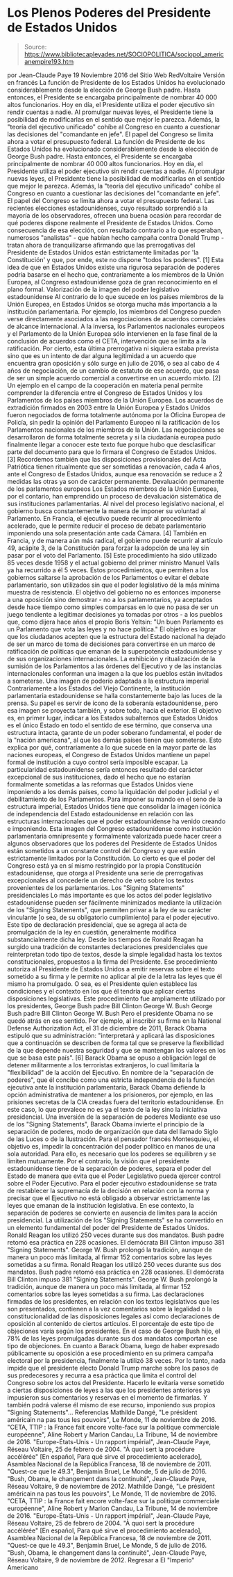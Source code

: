 # Los Plenos Poderes del Presidente de Estados Unidos

> Source: https://www.bibliotecapleyades.net/SOCIOPOLITICA/sociopol_americanempire193.htm

por Jean-Claude Paye 19 Noviembre 2016
del Sitio Web RedVoltaire
Versión en francés
La función de Presidente de los Estados Unidos ha evolucionado considerablemente desde la elección de George Bush padre. Hasta entonces, el Presidente se encargaba principalmente de nombrar 40 000 altos funcionarios. Hoy en día, el Presidente utiliza el poder ejecutivo sin rendir cuentas a nadie. Al promulgar nuevas leyes, el Presidente tiene la posibilidad de modificarlas en el sentido que mejor le parezca. Además, la "teoría del ejecutivo unificado" cohíbe al Congreso en cuanto a cuestionar las decisiones del "comandante en jefe". El papel del Congreso se limita ahora a votar el presupuesto federal.
La función de Presidente de los Estados Unidos ha evolucionado considerablemente desde la elección de George Bush padre.
Hasta entonces, el Presidente se encargaba principalmente de nombrar 40 000 altos funcionarios. Hoy en día, el Presidente utiliza el poder ejecutivo sin rendir cuentas a nadie.
Al promulgar nuevas leyes, el Presidente tiene la posibilidad de modificarlas en el sentido que mejor le parezca.
Además, la "teoría del ejecutivo unificado" cohíbe al Congreso en cuanto a cuestionar las decisiones del "comandante en jefe".
El papel del Congreso se limita ahora a votar el presupuesto federal.
Las recientes elecciones estadounidenses, cuyo resultado sorprendió a la mayoría de los observadores, ofrecen una buena ocasión para recordar de qué poderes dispone realmente el Presidente de Estados Unidos.
Como consecuencia de esa elección, con resultado contrario a lo que esperaban, numerosos "analistas" - que habían hecho campaña contra Donald Trump - tratan ahora de tranquilizarse afirmando que las prerrogativas del Presidente de Estados Unidos están estrictamente limitadas por 'la Constitución' y que, por ende, este no dispone "todos los poderes". [1]
Esta idea de que en Estados Unidos existe una rigurosa separación de poderes podría basarse en el hecho que, contrariamente a los miembros de la Unión Europea, al Congreso estadounidense goza de gran reconocimiento en el plano formal.
Valorización de la imagen del poder legislativo estadounidense Al contrario de lo que sucede en los países miembros de la Unión Europea, en Estados Unidos se otorga mucha más importancia a la institución parlamentaria.
Por ejemplo, los miembros del Congreso pueden verse directamente asociados a las negociaciones de acuerdos comerciales de alcance internacional.
A la inversa, los Parlamentos nacionales europeos y el Parlamento de la Unión Europea sólo intervienen en la fase final de la conclusión de acuerdos como el CETA, intervención que se limita a la ratificación.
Por cierto, esta última prerrogativa ni siquiera estaba prevista sino que es un intento de dar alguna legitimidad a un acuerdo que encuentra gran oposición y sólo surge en julio de 2016, o sea al cabo de 4 años de negociación, de un cambio de estatuto de ese acuerdo, que pasa de ser un simple acuerdo comercial a convertirse en un acuerdo mixto. [2] Un ejemplo en el campo de la cooperación en materia penal permite comprender la diferencia entre el Congreso de Estados Unidos y los Parlamentos de los países miembros de la Unión Europea.
Los acuerdos de extradición firmados en 2003 entre la Unión Europea y Estados Unidos fueron negociados de forma totalmente autónoma por la Oficina Europea de Policía, sin pedir la opinión del Parlamento Europeo ni la ratificación de los Parlamentos nacionales de los miembros de la Unión.
Las negociaciones se desarrollaron de forma totalmente secreta y si la ciudadanía europea pudo finalmente llegar a conocer este texto fue porque hubo que desclasificar parte del documento para que lo firmara el Congreso de Estados Unidos. [3] Recordemos también que las disposiciones provisionales del Acta Patriótica tienen ritualmente que ser sometidas a renovación, cada 4 años, ante el Congreso de Estados Unidos, aunque esa renovación se reduce a 2 medidas las otras ya son de carácter permanente.
Devaluación permanente de los parlamentos europeos Los Estados miembros de la Unión Europea, por el contario, han emprendido un proceso de devaluación sistemática de sus instituciones parlamentarias.
Al nivel del proceso legislativo nacional, el gobierno busca constantemente la manera de imponer su voluntad al Parlamento. En Francia, el ejecutivo puede recurrir al procedimiento acelerado, que le permite reducir el proceso de debate parlamentario imponiendo una sola presentación ante cada Cámara. [4] También en Francia, y de manera aún más radical, el gobierno puede recurrir al artículo 49, acápite 3, de la Constitución para forzar la adopción de una ley sin pasar por el voto del Parlamento. [5]
Este procedimiento ha sido utilizado 85 veces desde 1958 y el actual gobierno del primer ministro Manuel Valls ya ha recurrido a él 5 veces. Estos procedimientos, que permiten a los gobiernos saltarse la aprobación de los Parlamentos o evitar el debate parlamentario, son utilizados sin que el poder legislativo dé la más mínima muestra de resistencia.
El objetivo del gobierno no es entonces imponerse a una oposición sino demostrar - no a los parlamentarios, ya aceptados desde hace tiempo como simples comparsas en lo que no pasa de ser un juego tendiente a legitimar decisiones ya tomadas por otros - a los pueblos que, como dijera hace años el propio Boris Yeltsin:
"Un buen Parlamento es un Parlamento que vota las leyes y no hace política."
El objetivo es lograr que los ciudadanos acepten que la estructura del Estado nacional ha dejado de ser un marco de toma de decisiones para convertirse en un marco de ratificación de políticas que emanan de la superpotencia estadounidense y de sus organizaciones internacionales.
La exhibición y ritualización de la sumisión de los Parlamentos a las órdenes del Ejecutivo y de las instancias internacionales conforman una imagen a la que los pueblos están invitados a someterse.
Una imagen de poderío adaptada a la estructura imperial Contrariamente a los Estados del Viejo Continente, la institución parlamentaria estadounidense se halla constantemente bajo las luces de la prensa.
Su papel es servir de ícono de la soberanía estadounidense, pero esa imagen se proyecta también, y sobre todo, hacia el exterior. El objetivo es, en primer lugar, indicar a los Estados subalternos que Estados Unidos es el único Estado en todo el sentido de ese término, que conserva una estructura intacta, garante de un poder soberano fundamental, el poder de la "nación americana", al que los demás países tienen que someterse.
Esto explica por qué, contrariamente a lo que sucede en la mayor parte de las naciones europeas, el Congreso de Estados Unidos mantiene un papel formal de institución a cuyo control sería imposible escapar. La particularidad estadounidense sería entonces resultado del carácter excepcional de sus instituciones, dado el hecho que no estarían formalmente sometidas a las reformas que Estados Unidos viene imponiendo a los demás países, como la liquidación del poder judicial y el debilitamiento de los Parlamentos.
Para imponer su mando en el seno de la estructura imperial, Estados Unidos tiene que consolidar la imagen icónica de independencia del Estado estadounidense en relación con las estructuras internacionales que el poder estadounidense ha venido creando e imponiendo. Esta imagen del Congreso estadounidense como institución parlamentaria omnipresente y formalmente valorizada puede hacer creer a algunos observadores que los poderes del Presidente de Estados Unidos están sometidos a un constante control del Congreso y que están estrictamente limitados por la Constitución.
Lo cierto es que el poder del Congreso está ya en sí mismo restringido por la propia Constitución estadounidense, que otorga al Presidente una serie de prerrogativas excepcionales al concederle un derecho de veto sobre los textos provenientes de los parlamentarios.
Los "Signing Statements" presidenciales Lo más importante es que los actos del poder legislativo estadounidense pueden ser fácilmente minimizados mediante la utilización de los "Signing Statements", que permiten privar a la ley de su carácter vinculante [o sea, de su obligatorio cumplimiento] para el poder ejecutivo.
Este tipo de declaración presidencial, que se agrega al acta de promulgación de la ley en cuestión, generalmente modifica substancialmente dicha ley. Desde los tiempos de Ronald Reagan ha surgido una tradición de constantes declaraciones presidenciales que reinterpretan todo tipo de textos, desde la simple legalidad hasta los textos constitucionales, propuestos a la firma del Presidente.
Ese procedimiento autoriza al Presidente de Estados Unidos a emitir reservas sobre el texto sometido a su firma y le permite no aplicar al pie de la letra las leyes que él mismo ha promulgado. O sea, es el Presidente quien establece las condiciones y el contexto en los que él tendría que aplicar ciertas disposiciones legislativas.
Este procedimiento fue ampliamente utilizado por los presidentes,
George Bush padre Bill Clinton George W. Bush
George Bush padre
Bill Clinton
George W. Bush
Pero el presidente Obama no se quedó atrás en ese sentido.
Por ejemplo, al inscribir su firma en la National Defense Authorization Act, el 31 de diciembre de 2011, Barack Obama estipuló que su administración:
"interpretará y aplicará las disposiciones que a continuación se describen de forma tal que se preserve la flexibilidad de la que depende nuestra seguridad y que se mantengan los valores en los que se basa este país". [6]
Barack Obama se opuso a obligación legal de detener militarmente a los terroristas extranjeros, lo cual limitaría la "flexibilidad" de la acción del Ejecutivo.
En nombre de la "separación de poderes", que él concibe como una estricta independencia de la función ejecutiva ante la institución parlamentaria, Barack Obama defiende la opción administrativa de mantener a los prisioneros, por ejemplo, en las prisiones secretas de la CIA creadas fuera del territorio estadounidense.
En este caso, lo que prevalece no es ya el texto de la ley sino la iniciativa presidencial.
Una inversión de la separación de poderes Mediante ese uso de los "Signing Statements", Barack Obama invierte el principio de la separación de poderes, modo de organización que data del llamado Siglo de las Luces o de la Ilustración.
Para el pensador francés Montesquieu, el objetivo es,
impedir la concentración del poder político en manos de una sola autoridad.
Para ello, es necesario que los poderes se equilibren y se limiten mutuamente.
Por el contrario, la visión que el presidente estadounidense tiene de la separación de poderes, separa el poder del Estado de manera que evita que el Poder Legislativo pueda ejercer control sobre el Poder Ejecutivo.
Para el poder ejecutivo estadounidense se trata de restablecer la supremacía de la decisión en relación con la norma y precisar que el Ejecutivo no está obligado a observar estrictamente las leyes que emanan de la institución legislativa.
En ese contexto, la separación de poderes se convierte en ausencia de límites para la acción presidencial. La utilización de los "Signing Statements" se ha convertido en un elemento fundamental del poder del Presidente de Estados Unidos.
Ronald Reagan los utilizó 250 veces durante sus dos mandatos. Bush padre retomó esa práctica en 228 ocasiones. El demócrata Bill Clinton impuso 381 "Signing Statements". George W. Bush prolongó la tradición, aunque de manera un poco más limitada, al firmar 152 comentarios sobre las leyes sometidas a su firma.
Ronald Reagan los utilizó 250 veces durante sus dos mandatos.
Bush padre retomó esa práctica en 228 ocasiones.
El demócrata Bill Clinton impuso 381 "Signing Statements".
George W. Bush prolongó la tradición, aunque de manera un poco más limitada, al firmar 152 comentarios sobre las leyes sometidas a su firma.
Las declaraciones firmadas de los presidentes, en relación con los textos legislativos que les son presentados, contienen a la vez comentarios sobre la legalidad o la constitucionalidad de las disposiciones legales así como declaraciones de oposición al contenido de ciertos artículos.
El porcentaje de este tipo de objeciones varía según los presidentes.
En el caso de George Bush hijo, el 78% de las leyes promulgadas durante sus dos mandatos comportan ese tipo de objeciones. En cuanto a Barack Obama, luego de haber expresado públicamente su oposición a ese procedimiento en su primera campaña electoral por la presidencia, finalmente la utilizó 38 veces. Por lo tanto, nada impide que el presidente electo Donald Trump marche sobre los pasos de sus predecesores y recurra a esa práctica que limita el control del Congreso sobre los actos del Presidente.
Hacerlo le evitaría verse sometido a ciertas disposiciones de leyes a las que los presidentes anteriores ya impusieron sus comentarios y reservas en el momento de firmarlas.
Y también podrá valerse él mismo de ese recurso, imponiendo sus propios "Signing Statements"...
Referencias
Mathilde Dangé, "Le président américain na pas tous les pouvoirs", Le Monde, 11 de noviembre de 2016. "CETA, TTIP : la France fait encore volte-face sur la politique commerciale européenne", Aline Robert y Marion Candau, La Tribune, 14 de noviembre de 2016. "Europe-États-Unis - Un rapport impérial", Jean-Claude Paye, Réseau Voltaire, 25 de febrero de 2004. "À quoi sert la procédure accélérée" [En español, Para qué sirve el procedimiento acelerado], Asamblea Nacional de la República Francesa, 18 de noviembre de 2011. "Quest-ce que le 49.3", Benjamin Bruel, Le Monde, 5 de julio de 2016. "Bush, Obama, le changement dans la continuité", Jean-Claude Paye, Réseau Voltaire, 9 de noviembre de 2012.
Mathilde Dangé, "Le président américain na pas tous les pouvoirs", Le Monde, 11 de noviembre de 2016.
"CETA, TTIP : la France fait encore volte-face sur la politique commerciale européenne", Aline Robert y Marion Candau, La Tribune, 14 de noviembre de 2016.
"Europe-États-Unis - Un rapport impérial", Jean-Claude Paye, Réseau Voltaire, 25 de febrero de 2004.
"À quoi sert la procédure accélérée" [En español, Para qué sirve el procedimiento acelerado], Asamblea Nacional de la República Francesa, 18 de noviembre de 2011.
"Quest-ce que le 49.3", Benjamin Bruel, Le Monde, 5 de julio de 2016.
"Bush, Obama, le changement dans la continuité", Jean-Claude Paye, Réseau Voltaire, 9 de noviembre de 2012.
Regresar a El "Imperio" Americano

